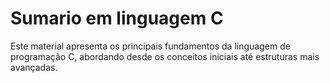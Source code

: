 # Sumario em linguagem C
Este material apresenta os principais fundamentos da linguagem de programação C, abordando desde os conceitos iniciais até estruturas mais avançadas.
